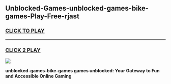 
## Unblocked-Games-unblocked-games-bike-games-Play-Free-rjast
<h3>
<a href="https://premium76.site?title=unblocked-games-bike-games&ref=15A">CLICK TO PLAY</a></h3>
<hr>

<h3>
<a href="https://premium76.site?title=unblocked-games-bike-games&ref=15A">CLICK 2 PLAY</a>
  
</h3>

<a href="https://premium76.site?title=unblocked-games-bike-games&ref=15A"><img src="https://clearcache.store/games.png"></a>


**unblocked-games-bike-games games unblocked: Your Gateway to Fun and Accessible Online Gaming**
